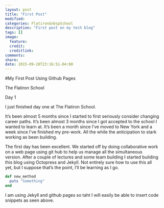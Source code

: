 ```yaml
---
layout: post
title: "First Post"
modified:
categories: Flatiron&nbspSchool
description: "First post on my tech blog"
tags: []
image:
  feature:
  credit:
  creditlink:
comments:
share:
date: 2015-09-28T23:16:51-04:00
---
```

#My First Post Using Github Pages

The Flatiron School

Day 1

I just finished day one at The Flatiron School.

It’s been almost 5 months since I started to first seriously consider changing career paths. It’s been almost 3 months since I got accepted to the school I wanted to learn at. It’s been a month since I’ve moved to New York and a week since I’ve finished my pre-work. All the while the anticipation to stark working as been building.

The first day has been excellent. We started off by doing collaborative work on a web page using git hub to help us manage all the simultaneous version. After a couple of lectures and some team building I started building this blog using Octopress and Jekyll. Not entirely sure how to use this all yet, but I suppose that’s the point, I’ll be learning as I go.

~~~ruby
def new_method
  puts "Something"
end
~~~

I am using Jekyll and github pages so taht I will easily be able to insert code snippets as seen above. 

